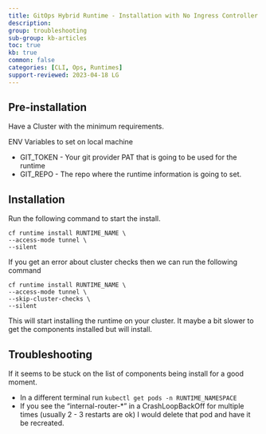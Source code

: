 ```yaml
---
title: GitOps Hybrid Runtime - Installation with No Ingress Controller
description: 
group: troubleshooting
sub-group: kb-articles
toc: true
kb: true
common: false
categories: [CLI, Ops, Runtimes]
support-reviewed: 2023-04-18 LG
---
```



## Pre-installation

Have a Cluster with the minimum requirements.

ENV Variables to set on local machine

* GIT_TOKEN - Your git provider PAT that is going to be used for the runtime
* GIT_REPO - The repo where the runtime information is going to set.

## Installation

Run the following command to start the install.

```chell
cf runtime install RUNTIME_NAME \
--access-mode tunnel \
--silent
```

If you get an error about cluster checks then we can run the following command

```shell
cf runtime install RUNTIME_NAME \
--access-mode tunnel \
--skip-cluster-checks \
--silent
```

This will start installing the runtime on your cluster. It maybe a bit slower to get the components installed but will install.

## Troubleshooting

If it seems to be stuck on the list of components being install for a good moment.

* In a different terminal run `kubectl get pods -n RUNTIME_NAMESPACE`
* If you see the “internal-router-*” in a CrashLoopBackOff for multiple times (usually 2 - 3 restarts are ok) I would delete that pod and have it be recreated.
